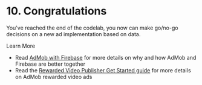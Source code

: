 # 10. Congratulations

You've reached the end of the codelab, you now can make go/no-go decisions on a new ad implementation based on data.

Learn More

*   Read [AdMob with Firebase](https://firebase.google.com/docs/admob/admob-firebase) for more details on why and how AdMob and Firebase are better together
*   Read the [Rewarded Video Publisher Get Started guide](https://firebase.google.com/docs/admob/ios/rewarded-video) for more details on AdMob rewarded video ads